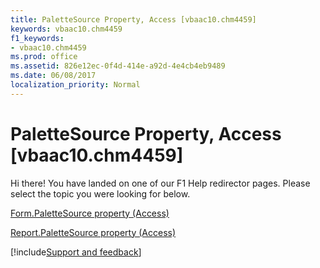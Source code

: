 ```yaml
---
title: PaletteSource Property, Access [vbaac10.chm4459]
keywords: vbaac10.chm4459
f1_keywords:
- vbaac10.chm4459
ms.prod: office
ms.assetid: 826e12ec-0f4d-414e-a92d-4e4cb4eb9489
ms.date: 06/08/2017
localization_priority: Normal
---
```



# PaletteSource Property, Access [vbaac10.chm4459]

Hi there! You have landed on one of our F1 Help redirector pages. Please select the topic you were looking for below.

[Form.PaletteSource property (Access)](http://msdn.microsoft.com/library/91276931-0aa6-7e54-09eb-1747f036aa7c%28Office.15%29.aspx)

[Report.PaletteSource property (Access)](http://msdn.microsoft.com/library/9dc324a1-dc31-b0c5-edca-c4bc1674155a%28Office.15%29.aspx)

[!include[Support and feedback](~/includes/feedback-boilerplate.md)]